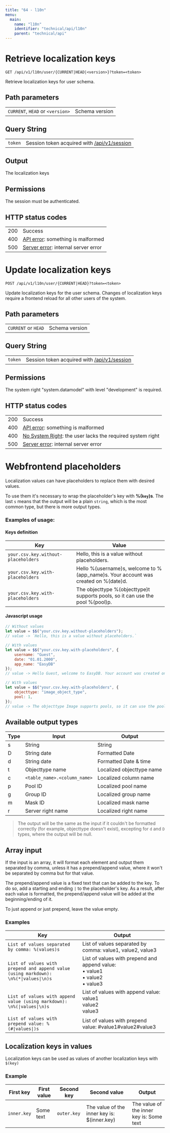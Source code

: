 ```yaml
---
title: "64 - l10n"
menu:
  main:
    name: "l10n"
    identifier: "technical/api/l10n"
    parent: "technical/api"
---
```

# Retrieve localization keys

    GET /api/v1/l10n/user/{CURRENT|HEAD|<version>}?token=<token>

Retrieve localization keys for user schema.

## Path parameters

|   |   |
|---|---|
| `CURRENT`, `HEAD` or `<version>` | Schema version |

## Query String

|   |   |
|---|---|
| `token`   | Session token acquired with [/api/v1/session](/en/technical/api/session) |

## Output

The localization keys

## Permissions

The session must be authenticated.

## HTTP status codes

|   |   |
|---|---|
| 200 | Success |
| 400 | [API error](/en/technical/errors): something is malformed |
| 500 | [Server error](/en/technical/errors): internal server error |





# Update localization keys

    POST /api/v1/l10n/user/{CURRENT|HEAD}?token=<token>

Update localization keys for the user schema.
Changes of localization keys require a frontend reload for all other users of the system.

## Path parameters

|   |   |
|---|---|
| `CURRENT` or `HEAD` | Schema version |

## Query String

|   |   |
|---|---|
| `token`   | Session token acquired with [/api/v1/session](/en/technical/api/session) |

## Permissions

The system right "system.datamodel" with level "development" is required.

## HTTP status codes

|   |   |
|---|---|
| 200 | Success |
| 400 | [API error](/en/technical/errors): something is malformed |
| 400 | [No System Right](/en/technical/errors): the user lacks the required system right |
| 500 | [Server error](/en/technical/errors): internal server error |

# Webfrontend placeholders

Localization values can have placeholders to replace them with desired values. 

To use them it's necessary to wrap the placeholder's key with **%(`key`)s**. 
The last `s` means that the output will be a plain `string`, which is the most common type, but there is more output types.

### Examples of usage:

#### Keys definition
| Key | Value |
|---|---|
|`your.csv.key.without-placeholders` | Hello, this is a value without placeholders. |
|`your.csv.key.with-placeholders`| Hello %(username)s, welcome to %(app_name)s. Your account was created on %(date)d. |
|`your.csv.key.with-placeholders`| The objecttype %(objecttype)t supports pools, so it can use the pool %(pool)p. |

#### Javascript usage

```javascript
// Without values
let value = $$("your.csv.key.without-placeholders");
// value -> `Hello, this is a value without placeholders.`
```

```javascript
// With values
let value = $$("your.csv.key.with-placeholders", {
    username: "Guest",
    date: "01.01.2000",
    app_name: "EasyDB"
});
// value -> Hello Guest, welcome to EasyDB. Your account was created on 01/01/2000.
```

```javascript
// With values
let value = $$("your.csv.key.with-placeholders", {
    objecttype: "image_object_type",
    pool: 1,
});
// value -> The objecttype Image supports pools, so it can use the pool Standard Pool.
```

## Available output types

| Type | Input | Output |
|---|---|---|
| s | String | String |
| D | String date | Formatted Date |
| d | String date | Formatted Date & time |
| t | Objecttype name | Localized objecttype name |
| c | ```<table_name>.<column_name>``` | Localized column name |
| p | Pool ID | Localized pool name |
| g | Group ID | Localized group name |
| m | Mask ID | Localized mask name |
| r | Server right name | Localized right name |

> The output will be the same as the input if it couldn't be formatted correctly (for example, objecttype doesn't exist), 
excepting for ```d``` and ```D``` types, where the output will be null.

## Array input

If the input is an array, it will format each element and output them separated by comma, unless it has a prepend/append value, where it won't be separated by comma but for that value.

The prepend/append value is a fixed text that can be added to the key. To do so, add a starting and ending ```|``` to the placeholder's key. 
As a result, after each value is formatted, the prepend/append value will be added at the beginning/ending of it.

To just append or just prepend, leave the value empty.

### Examples

| Key | Output |
|---|---|
|`List of values separated by comma: %(values)s`|List of values separated by comma: value1, value2, value3 |
|<code>List of values with prepend and append value (using markdown): \n%(*&#124;values&#124;\n)s</code>| List of values with prepend and append value: <br>• value1<br>• value2<br>• value3<br>|
|<code>List of values with append value (using markdown): \n%(&#124;values&#124;\n)s</code>|List of values with append value: <br>value1<br>value2<br>value3<br>|
|<code>List of values with prepend value: %(#&#124;values&#124;)s</code>|List of values with prepend value: #value1#value2#value3|

## Localization keys in values

Localization keys can be used as values of another localization keys with `$(key)`

### Example
| First key | First value | Second key | Second value | Output |
|---|---|---|---|---|
|`inner.key`|Some text|`outer.key`|The value of the inner key is: $(inner.key)| The value of the inner key is: Some text|